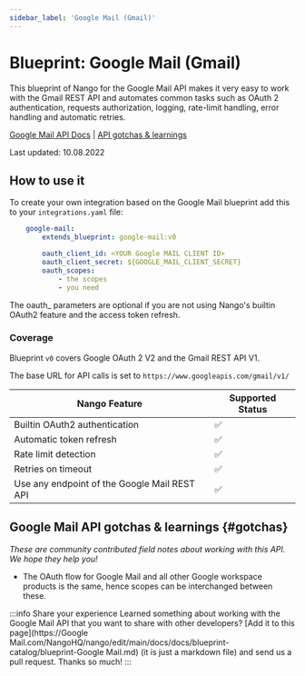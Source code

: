 ```yaml
---
sidebar_label: 'Google Mail (Gmail)'
---
```


# Blueprint: Google Mail (Gmail)

This blueprint of Nango for the Google Mail API makes it very easy to work with the Gmail REST API and automates common tasks such as OAuth 2 authentication, requests authorization, logging, rate-limit handling, error handling and automatic retries.

[Google Mail API Docs](https://developers.google.com/gmail/api)  |  [API gotchas & learnings](#gotchas)

Last updated: 10.08.2022

## How to use it
To create your own integration based on the Google Mail blueprint add this to your `integrations.yaml` file:

```yaml title=integrations.yaml
    google-mail:
        extends_blueprint: google-mail:v0

        oauth_client_id: <YOUR Google MAIL CLIENT ID>
        oauth_client_secret: ${GOOGLE_MAIL_CLIENT_SECRET}
        oauth_scopes:
            - the scopes
            - you need
```
The oauth_ parameters are optional if you are not using Nango's builtin OAuth2 feature and the access token refresh.

### Coverage
Blueprint `v0` covers Google OAuth 2 V2 and the Gmail REST API V1.

The base URL for API calls is set to `https://www.googleapis.com/gmail/v1/`

| Nango Feature | Supported Status | 
|---|---|
| Builtin OAuth2 authentication | ✅  |
| Automatic token refresh | ✅  | 
| Rate limit detection | ✅ |
| Retries on timeout | ✅ |
| Use any endpoint of the Google Mail REST API | ✅ |

## Google Mail API gotchas & learnings {#gotchas}
_These are community contributed field notes about working with this API. We hope they help you!_

- The OAuth flow for Google Mail and all other Google workspace products is the same, hence scopes can be interchanged between these.

:::info Share your experience
Learned something about working with the Google Mail API that you want to share with other developers? [Add it to this page](https://Google Mail.com/NangoHQ/nango/edit/main/docs/docs/blueprint-catalog/blueprint-Google Mail.md) (it is just a markdown file) and send us a pull request. Thanks so much!
:::